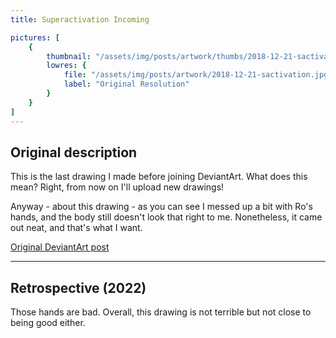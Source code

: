 ```yaml
---
title: Superactivation Incoming

pictures: [
	{
		thumbnail: "/assets/img/posts/artwork/thumbs/2018-12-21-sactivation.jpg",
		lowres: {
			file: "/assets/img/posts/artwork/2018-12-21-sactivation.jpg",
			label: "Original Resolution"
		}
	}
]
---
```

## Original description
This is the last drawing I made before joining DeviantArt. What does this mean? Right, from now on I'll upload new drawings!

Anyway - about this drawing - as you can see I messed up a bit with Ro's hands, and the body still doesn't look that right to me.
Nonetheless, it came out neat, and that's what I want.

[Original DeviantArt post](https://www.deviantart.com/phantomdoom741/art/Superactivation-Incoming-780307316)

---

## Retrospective (2022)
Those hands are bad. Overall, this drawing is not terrible but not close to being good either.
